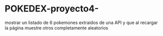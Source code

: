 # POKEDEX-proyecto4-
mostrar un listado de 6 pokemones extraidos de una API y que al recargar la página muestre otros completamente aleatorios
